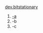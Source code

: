 [dev.bitstationary](https://docs.google.com/spreadsheets/d/1YBQr57ieDvFy2f1ntgqQHcu-QW1NnECDNRtexS8n7S0)
1. [-a](https://docs.google.com/spreadsheets/d/14gvX9pz53VUVuky3e5EA_zQHQ7AnxpTp05KFSc1VStg)
2. -b
3. -c